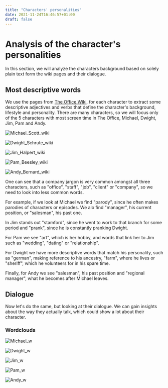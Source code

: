 ```yaml
---
title: "Characters' personalities"
date: 2021-11-24T16:46:57+01:00
draft: false
---
```


# Analysis of the character's personalities

In this section, we will analyze the characters background based on solely plain text form the wiki pages and their dialogue.

## Most descriptive words

We use the pages from [The Office Wiki](https://theoffice.fandom.com/wiki/Main_Page), for each character to extract some descriptive adjectives and verbs that define the character's background, lifestyle and personality. There are many characters, so we will focus only of the 5 characters with most screen time in The Office, Michael, Dwight, Jim, Pam and Andy.

![Michael_Scott_wiki]({{<baseurl>}}/images/wordclouds/Michael_Scott_wiki.png)

![Dwight_Schrute_wiki]({{<baseurl>}}/images/wordclouds/Dwight_Schrute_wiki.png)

![Jim_Halpert_wiki]({{<baseurl>}}/images/wordclouds/Jim_Halpert_wiki.png)

![Pam_Beesley_wiki]({{<baseurl>}}/images/wordclouds/Pam_Beesly_wiki.png)

![Andy_Bernard_wiki]({{<baseurl>}}/images/wordclouds/Andy_Bernard_wiki.png)

One can see that a company jargon is very common amongst all three characters, such as "office", "staff", "job", "client" or "company", so we need to look into less common words.

For example, if we look at Michael we find "parody", since he often makes parodies of characters or episodes. We alo find "manager", his current position, or "salesman", his past one.

In Jim stands out "stamford", since he went to work to that branch for some period and "prank", since he is constantly pranking Dwight.

For Pam we see "art", which is her hobby, and words that link her to Jim such as "wedding", "dating" or "relationship".

For Dwight we have more descriptive words that match his personality, such as "german", making reference to his ancestry, "farm", where he lives or "sheriff", which he volunteers for in his spare time.

Finally, for Andy we see "salesman", his past position and "regional manager", what he becomes after Michael leaves.

## Dialogue

Now let's do the same, but looking at their dialogue. We can gain insights about the way they actually talk, which could show a lot about their character.


### Wordclouds

![Michael_w]({{<baseurl>}}/images/wordclouds/michael_w.png)

![Dwight_w]({{<baseurl>}}/images/wordclouds/dwight_w.png)

![Jim_w]({{<baseurl>}}/images/wordclouds/jim_w.png)

![Pam_w]({{<baseurl>}}/images/wordclouds/pam_w.png)

![Andy_w]({{<baseurl>}}/images/wordclouds/andy_w.png)

